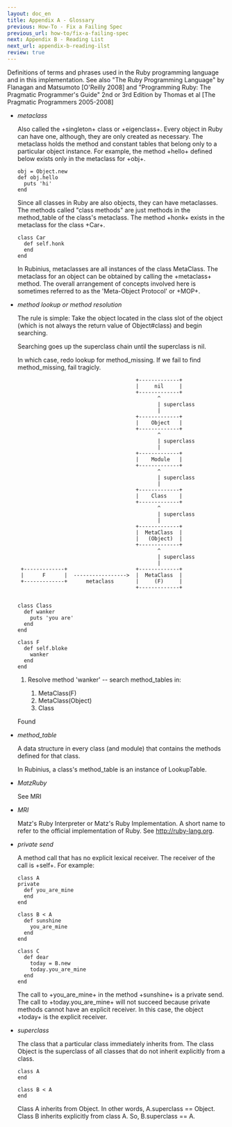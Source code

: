 ```yaml
---
layout: doc_en
title: Appendix A - Glossary
previous: How-To - Fix a Failing Spec
previous_url: how-to/fix-a-failing-spec
next: Appendix B - Reading List
next_url: appendix-b-reading-ilst
review: true
---
```


Definitions of terms and phrases used in the Ruby programming language and in
this implementation. See also "The Ruby Programming Language" by Flanagan and
Matsumoto [O'Reilly 2008] and "Programming Ruby: The Pragmatic Programmer's
Guide" 2nd or 3rd Edition by Thomas et al [The Pragmatic Programmers
2005-2008]


* _metaclass_

  Also called the +singleton+ class or +eigenclass+. Every object in Ruby can
  have one, although, they are only created as necessary. The metaclass holds the
  method and constant tables that belong only to a particular object instance.
  For example, the method +hello+ defined below exists only in the metaclass for
  +obj+.

      obj = Object.new
      def obj.hello
        puts 'hi'
      end

  Since all classes in Ruby are also objects, they can have metaclasses. The
  methods called "class methods" are just methods in the method_table of the
  class's metaclass. The method +honk+ exists in the metaclass for the class
  +Car+.

      class Car
        def self.honk
        end
      end

  In Rubinius, metaclasses are all instances of the class MetaClass. The
  metaclass for an object can be obtained by calling the +metaclass+ method.
  The overall arrangement of concepts involved here is sometimes referred to
  as the 'Meta-Object Protocol' or +MOP+.


* _method lookup or method resolution_

  The rule is simple: Take the object located in the class slot of the object
  (which is not always the return value of Object#class) and begin searching.

  Searching goes up the superclass chain until the superclass is nil.

  In which case, redo lookup for method_missing. If we fail to find
  method_missing, fail tragicly.

                                            +-------------+
                                            |     nil     |
                                            +-------------+
                                                   ^
                                                   | superclass
                                                   |
                                            +-------------+
                                            |    Object   |
                                            +-------------+
                                                   ^
                                                   | superclass
                                                   |
                                            +-------------+
                                            |    Module   |
                                            +-------------+
                                                   ^
                                                   | superclass
                                                   |
                                            +-------------+
                                            |    Class    |
                                            +-------------+
                                                   ^
                                                   | superclass
                                                   |
                                            +-------------+
                                            |  MetaClass  |
                                            |   (Object)  |
                                            +-------------+
                                                   ^
                                                   | superclass
                                                   |
       +-------------+                      +-------------+
       |      F      |  ----------------->  |  MetaClass  |
       +-------------+      metaclass       |     (F)     |
                                            +-------------+


      class Class
        def wanker
          puts 'you are'
        end
      end

      class F
        def self.bloke
          wanker
        end
      end

  1. Resolve method 'wanker' -- search method_tables in:

      1. MetaClass(F)
      1. MetaClass(Object)
      1. Class

  Found


* _method_table_

  A data structure in every class (and module) that contains the methods defined
  for that class.

  In Rubinius, a class's method_table is an instance of LookupTable.


* _MatzRuby_

  See MRI


* _MRI_

  Matz's Ruby Interpreter or Matz's Ruby Implementation. A short name to refer
  to the official implementation of Ruby. See <http://ruby-lang.org>.


* _private send_

  A method call that has no explicit lexical receiver. The receiver of the
  call is +self+. For example:

      class A
      private
        def you_are_mine
        end
      end

      class B < A
        def sunshine
          you_are_mine
        end
      end

      class C
        def dear
          today = B.new
          today.you_are_mine
        end
      end

  The call to +you_are_mine+ in the method +sunshine+ is a private send. The
  call to +today.you_are_mine+ will not succeed because private methods cannot
  have an explicit receiver. In this case, the object +today+ is the explicit
  receiver.


* _superclass_

  The class that a particular class immediately inherits from. The class Object
  is the superclass of all classes that do not inherit explicitly from a class.

      class A
      end

      class B < A
      end

  Class A inherits from Object. In other words, A.superclass == Object. Class B
  inherits explicitly from class A. So, B.superclass == A.
